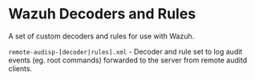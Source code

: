 # Wazuh Decoders and Rules
A set of custom decoders and rules for use with Wazuh.

`remote-audisp-[decoder|rules].xml` - Decoder and rule set to log audit events (eg. root commands) forwarded to the server from remote auditd clients.
